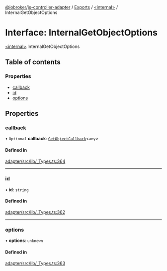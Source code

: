[@iobroker/js-controller-adapter](../README.md) / [Exports](../modules.md) / [\<internal\>](../modules/internal_.md) / InternalGetObjectOptions

# Interface: InternalGetObjectOptions

[\<internal\>](../modules/internal_.md).InternalGetObjectOptions

## Table of contents

### Properties

- [callback](internal_.InternalGetObjectOptions.md#callback)
- [id](internal_.InternalGetObjectOptions.md#id)
- [options](internal_.InternalGetObjectOptions.md#options)

## Properties

### callback

• `Optional` **callback**: [`GetObjectCallback`](../modules/internal_.md#getobjectcallback)\<`any`\>

#### Defined in

[adapter/src/lib/_Types.ts:364](https://github.com/ioBroker/ioBroker.js-controller/blob/9a3639aedf4d283ec031e1ded125b70fb2f2e3cd/packages/adapter/src/lib/_Types.ts#L364)

___

### id

• **id**: `string`

#### Defined in

[adapter/src/lib/_Types.ts:362](https://github.com/ioBroker/ioBroker.js-controller/blob/9a3639aedf4d283ec031e1ded125b70fb2f2e3cd/packages/adapter/src/lib/_Types.ts#L362)

___

### options

• **options**: `unknown`

#### Defined in

[adapter/src/lib/_Types.ts:363](https://github.com/ioBroker/ioBroker.js-controller/blob/9a3639aedf4d283ec031e1ded125b70fb2f2e3cd/packages/adapter/src/lib/_Types.ts#L363)
